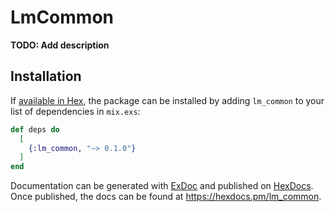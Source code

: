 # LmCommon

**TODO: Add description**

## Installation

If [available in Hex](https://hex.pm/docs/publish), the package can be installed
by adding `lm_common` to your list of dependencies in `mix.exs`:

```elixir
def deps do
  [
    {:lm_common, "~> 0.1.0"}
  ]
end
```

Documentation can be generated with [ExDoc](https://github.com/elixir-lang/ex_doc)
and published on [HexDocs](https://hexdocs.pm). Once published, the docs can
be found at <https://hexdocs.pm/lm_common>.

